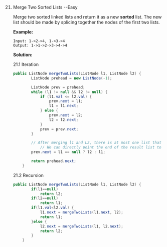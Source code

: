 21. Merge Two Sorted Lists    --Easy

    Merge two sorted linked lists and return it as a new **sorted** list. The new list should be made by splicing together the nodes of the first two lists.

    **Example:**

    ```
    Input: 1->2->4, 1->3->4
    Output: 1->1->2->3->4->4
    ```

    **Solution:**

    21.1 Iteration

    ```java
    public ListNode mergeTwoLists(ListNode l1, ListNode l2) {
            ListNode prehead = new ListNode(-1);
    
            ListNode prev = prehead;
            while (l1 != null && l2 != null) {
                if (l1.val <= l2.val) {
                    prev.next = l1;
                    l1 = l1.next;
                } else {
                    prev.next = l2;
                    l2 = l2.next;
                }
                prev = prev.next;
            }
    
            // After merging l1 and L2, there is at most one list that has not been merged. 
      			// We can directly point the end of the result list to the list that has not been merged
            prev.next = l1 == null ? l2 : l1;
    
            return prehead.next;
        }
    ```

    21.2 Recursion

    ```java
    public ListNode mergeTwoLists(ListNode l1, ListNode l2) {
            if(l1==null)
                return l2;
            if(l2==null)
                return l1;
            if(l1.val<l2.val) {
                l1.next = mergeTwoLists(l1.next, l2);
                return l1;
            }else {
                l2.next = mergeTwoLists(l1, l2.next);
                return l2;
            }
        }
    ```

    

    